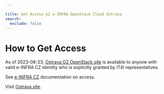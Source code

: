 ```yaml
---

title: Get Access G2 e-INFRA OpenStack Cloud Ostrava
search:
  exclude: false
---
```


# How to Get Access

As of 2023-08-23, [Ostrava G2 OpenStack site](https://ostrava.openstack.cloud.e-infra.cz/) is available to anyone with valid e-INFRA CZ identity who is explicitly granted by IT4I representatives.


See [e-INFRA CZ](https://docs.e-infra.cz/account/access/) documentation on access.

Visit [Ostrava site](https://ostrava.openstack.cloud.e-infra.cz/).
